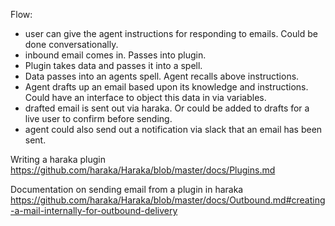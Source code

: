 Flow:
- user can give the agent instructions for responding to emails.  Could be done conversationally.
- inbound email comes in. Passes into plugin.
- Plugin takes data and passes it into a spell.
- Data passes into an agents spell.  Agent recalls above instructions.
- Agent drafts up an email based upon its knowledge and instructions.  Could have an interface to object this data in via variables.
- drafted email is sent out via haraka.  Or could be added to drafts for a live user to confirm before sending.
- agent could also send out a notification via slack that an email has been sent.






Writing a haraka plugin
https://github.com/haraka/Haraka/blob/master/docs/Plugins.md

Documentation on sending email from a plugin in haraka
https://github.com/haraka/Haraka/blob/master/docs/Outbound.md#creating-a-mail-internally-for-outbound-delivery
